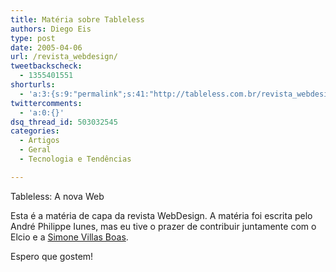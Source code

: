 ```yaml
---
title: Matéria sobre Tableless
authors: Diego Eis
type: post
date: 2005-04-06
url: /revista_webdesign/
tweetbackscheck:
  - 1355401551
shorturls:
  - 'a:3:{s:9:"permalink";s:41:"http://tableless.com.br/revista_webdesign";s:7:"tinyurl";s:26:"http://tinyurl.com/3us85el";s:4:"isgd";s:19:"http://is.gd/vo1cft";}'
twittercomments:
  - 'a:0:{}'
dsq_thread_id: 503032545
categories:
  - Artigos
  - Geral
  - Tecnologia e Tendências

---
```

Tableless: A nova Web
              
Esta é a matéria de capa da revista WebDesign. A matéria foi escrita pelo André Philippe Iunes, mas eu tive o prazer de contribuir juntamente com o Elcio e a [Simone Villas Boas][1].
              
Espero que gostem!

 [1]: http://simonevb.com/